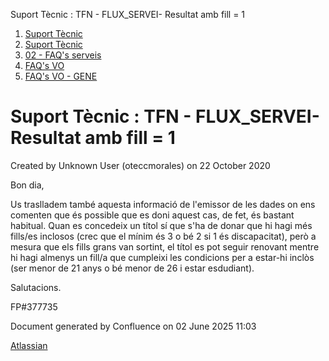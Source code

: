 Suport Tècnic : TFN - FLUX\_SERVEI- Resultat amb fill = 1  

1.  [Suport Tècnic](index.html)
2.  [Suport Tècnic](13893782.html)
3.  [02 - FAQ's serveis](26313393.html)
4.  [FAQ's VO](28705575.html)
5.  [FAQ's VO - GENE](28705577.html)

Suport Tècnic : TFN - FLUX\_SERVEI- Resultat amb fill = 1
=========================================================

Created by Unknown User (oteccmorales) on 22 October 2020

Bon dia,

Us traslladem també aquesta informació de l'emissor de les dades on ens comenten que és possible que es doni aquest cas, de fet, és bastant habitual. Quan es concedeix un títol sí que s'ha de donar que hi hagi més fills/es inclosos (crec que el mínim és 3 o bé 2 si 1 és discapacitat), però a mesura que els fills grans van sortint, el títol es pot seguir renovant mentre hi hagi almenys un fill/a que cumpleixi les condicions per a estar-hi inclòs (ser menor de 21 anys o bé menor de 26 i estar esdudiant).

Salutacions.

  

FP#377735

Document generated by Confluence on 02 June 2025 11:03

[Atlassian](http://www.atlassian.com/)